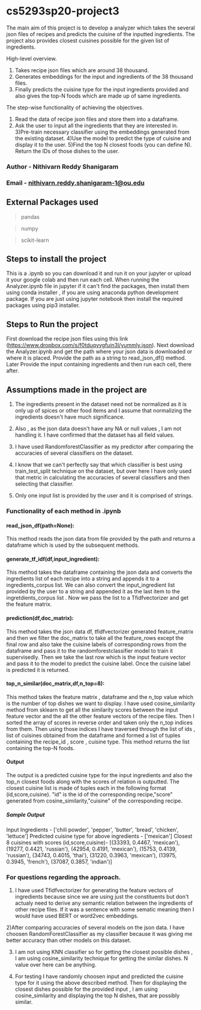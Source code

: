 # cs5293sp20-project3

The main aim of this project is to develop a analyzer which takes the several json files of recipes and predicts the cuisine of the inputted ingredients. The project also provides closest cuisines possible for the given list of ingredients.

High-level overview.
1) Takes recipe json files which are around 38 thousand.
2) Generates embeddings for the input and ingredients of the 38 thousand files.
3) Finally predicts the cuisine type for the input ingredients provided and also gives the top-N foods which are made up of same ingredients.

The step-wise functionality of achieving the objectives.
1) Read the data of recipe json files and store them into a dataframe.
2) Ask the user to input all the ingredients that they are interested in.
3)Pre-train necessary classifier using the embeddings generated from the existing dataset.
4)Use the model to predict the type of cuisine and display it to the user.
5)Find the top N closest foods (you can define N). Return the IDs of those dishes to the user.

### Author - Nithivarn Reddy Shanigaram 

### Email - nithivarn.reddy.shanigaram-1@ou.edu

## External Packages used 

> pandas

> numpy

> scikit-learn


## Steps to install the project

This is a .ipynb so you can download it and run it on your jupyter or upload it your google colab and then run each cell.
When running the Analyzer.ipynb file in jupyter if it can't find the packages, then install them using conda installer , if you are using anaconda python development package.
If you are just using jupyter notebook then install the required packages using pip3 installer.

## Steps to Run the project
First download the recipe json files using this link (https://www.dropbox.com/s/f0tduqyvgfuin3l/yummly.json).
Next download the Analyzer.ipynb and get the path where your json data is downloaded or where it is placed.
Provide the path as a string to read_json_df() method.
Later Provide the input containing ingredients and then run each cell, there after.

## Assumptions made in the project are

1) The ingredients present in the dataset need not be normalized as it is only up of spices or other food items and I assume that normalizing the ingredients doesn't have much significance.

2) Also , as the json data doesn't have any NA or null values , I am not handling it. I have confirmed that the dataset has all field values. 

3) I have used RandomforestClassifier as my predictor after comparing the accuracies of several classifiers on the dataset.

4) I know that we can't perfectly say that which classifier is best using train_test_split technique on the dataset, but over here I have only used that metric in calculating the accuracies of several classifiers and then selecting that classifier.

5) Only one input list is provided by the user and it is comprised of strings.

### Functionality of each method in .ipynb

#### read_json_df(path=None):
This method reads the json data from file provided by the path and returns a dataframe which is used by the subsequent methods.
    
#### generate_tf_idf(df,input_ingredient):
This method takes the dataframe containing the json data and converts the ingredients list of each recipe into a string and appends it to a ingredients_corpus list. We can also convert the input_ingredient list provided by the user to a string and appended it as the last item to the ingretdients_corpus list . Now we pass the list to a Tfidfvectorizer and get the feature matrix.

#### prediction(df,doc_matrix):
This method takes the json data df, tfidfvectorizer generated feature_matrix and then we filter the doc_matrix to take all the feature_rows except the final row and also take the cuisine labels of corresponding rows from the dataframe and pass it to the randomforestclassifier model to train it supervisedly. Then we take the last row which is the input feature vector and pass it to the model to predict the cuisine label. Once the cuisine label is predicted it is returned.

#### top_n_similar(doc_matrix,df,n_top=8):
This method takes the feature matrix , dataframe and the n_top value which is the number of top dishes we want to display.
I have used cosine_similarity method from sklearn to get all the similarity scores between the input feature vector and the all the other feature vectors of the recipe files. Then I sorted the array of scores in reverse order and taken only the n_top indices from them. Then using those indices I have traversed through the list of ids , list of cuisines obtained from the dataframe and formed a list of tuples containing the recipe_id , score , cuisine type. This method returns the list containing the top-N foods.

#### Output

The output is a predicted cuisine type for the input ingredients and also the top_n closest foods along with the scores of relation is outputted. The closest cuisine list is made of tuples each in the following format (id,score,cuisine). "id" is the id of the corresponding recipe,"score" generated from cosine_similarity,"cuisine" of the corresponding recipe.

##### Sample Output
Input Ingredients -  ['chili powder', 'pepper', 'butter', 'bread', 'chicken', 'lettuce']
Predicted cuisine type for above ingredients - ['mexican']
Closest 8 cuisines with scores (id,score,cuisine)- [(33393, 0.4467, 'mexican'), (19277, 0.4421, 'russian'), (42954, 0.4191, 'mexican'), (15753, 0.4139, 'russian'), (34743, 0.4015, 'thai'), (31220, 0.3963, 'mexican'), (13975, 0.3945, 'french'), (37087, 0.3857, 'indian')]

### For questions regarding the approach.

1) I have used Tfidfvectorizer for generating the feature vectors of ingredients because since we are using just the constituents but don't actualy need to derive any semantic relation between the ingredients of other recipe files.
If it was a sentence with some sematic meaning then I would have used BERT or word2vec embeddings.

2)After comparing accuracies of several models on the json data. I have choosen RandomForestClassifier as my classifier because it was giving me better accuracy than other models on this dataset.

3) I am not using KNN classifier so for getting the closest possible dishes , I am using cosine_similarity technique  for getting the similar dishes. N value over here can be anything.

4) For testing I have randomly choosen input and predicted the cuisine type for it using the above described method.
Then for displaying the closest dishes possible for the provided input , I am using cosine_similarity and displaying the top N dishes, that are possibly similar.
